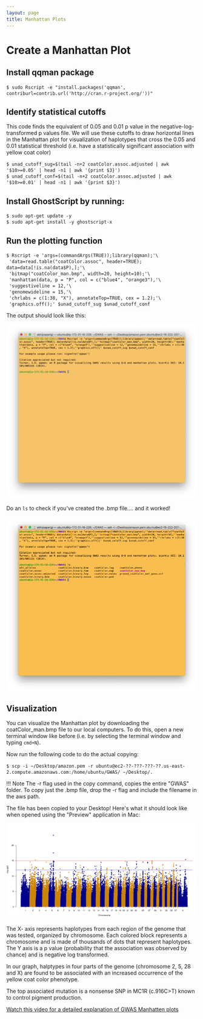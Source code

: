 ```yaml
---
layout: page
title: Manhattan Plots
---
```


Create a Manhattan Plot
===========================================

## Install qqman package

```
$ sudo Rscript -e "install.packages('qqman',  contriburl=contrib.url('http://cran.r-project.org/'))"
```

## Identify statistical cutoffs

This code finds the equivalent of 0.05 and 0.01 p value in the negative-log-transformed p values file. We will use these cutoffs to draw horizontal lines in the Manhattan plot for visualization of haplotypes that cross the 0.05 and 0.01 statistical threshold (i.e. have a statistically significant association with yellow coat color)

```
$ unad_cutoff_sug=$(tail -n+2 coatColor.assoc.adjusted | awk '$10>=0.05' | head -n1 | awk '{print $3}')
$ unad_cutoff_conf=$(tail -n+2 coatColor.assoc.adjusted | awk '$10>=0.01' | head -n1 | awk '{print $3}')
```

## Install GhostScript by running:

```
$ sudo apt-get update -y
$ sudo apt-get install -y ghostscript-x
```

## Run the plotting function

```
$ Rscript -e 'args=(commandArgs(TRUE));library(qqman);'\
 'data=read.table("coatColor.assoc", header=TRUE); data=data[!is.na(data$P),];'\
 'bitmap("coatColor_man.bmp", width=20, height=10);'\
 'manhattan(data, p = "P", col = c("blue4", "orange3"),'\
 'suggestiveline = 12,'\
 'genomewideline = 15,'\
 'chrlabs = c(1:38, "X"), annotateTop=TRUE, cex = 1.2);'\
 'graphics.off();' $unad_cutoff_sug $unad_cutoff_conf
```

The output should look like this:

![](images/Final_Output.png)

Do an `ls` to check if you've created the .bmp file.... and it worked!

![](images/BMP.png)

## Visualization

You can visualize the Manhattan plot by downloading the coatColor_man.bmp file to our local computers. To do this, open a new terminal window like before (i.e. by selecting the terminal window and typing `cmd+N`).

Now run the following code to do the actual copying:

```
$ scp -i ~/Desktop/amazon.pem -r ubuntu@ec2-??-???-???-??.us-east-2.compute.amazonaws.com:/home/ubuntu/GWAS/ ~/Desktop/.
```
!!! Note
    The -r flag used in the copy command, copies the entire "GWAS" folder. To copy just the .bmp file, drop the -r flag and include the filename in the aws path.


The file has been copied to your Desktop! Here's what it should look like when opened using the "Preview" application in Mac:

![](images/coatColor_man.png)

The X- axis represents haplotypes from each region of the genome that was tested, organized by chromosome. Each colored block represents a chromosome and is made of thousands of dots that represent haplotypes. The Y axis is a p value (probability that the association was observed by chance) and is negative log transformed.

In our graph, halptypes in four parts of the genome (chromosome 2, 5, 28 and X) are found to be associated with an increased occurrence of the yellow coat color phenotype.

The top associated mutation is a nonsense SNP in MC1R (c.916C>T) known to control pigment production.

[Watch this video for a detailed explanation of GWAS Manhatten plots](https://www.google.com/search?q=how+to+read+a+manhattan+plot&oq=how+to+read+a+manhattan+plot&aqs=chrome..69i57.7911j0j4&sourceid=chrome&ie=UTF-8#kpvalbx=_tXIPX9mmFsmT0PEP64-OkAk26)
